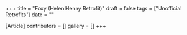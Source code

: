 +++
title = "Foxy (Helen Henny Retrofit)"
draft = false
tags = ["Unofficial Retrofits"]
date = ""

[Article]
contributors = []
gallery = []
+++